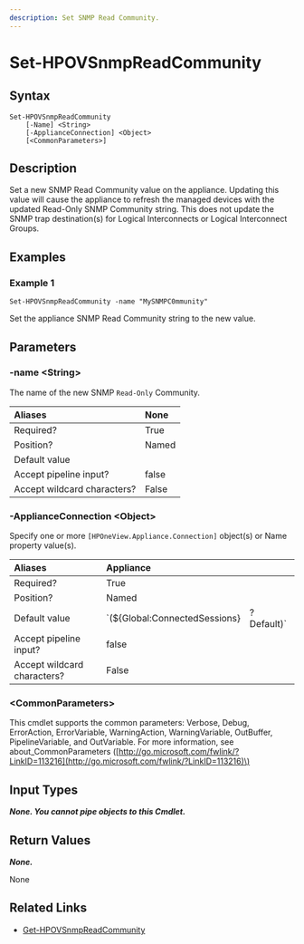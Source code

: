 ```yaml
---
description: Set SNMP Read Community.
---
```


# Set-HPOVSnmpReadCommunity

## Syntax

```text
Set-HPOVSnmpReadCommunity
    [-Name] <String>
    [-ApplianceConnection] <Object>
    [<CommonParameters>]
```

## Description

Set a new SNMP Read Community value on the appliance. Updating this value will cause the appliance to refresh the managed devices with the updated Read-Only SNMP Community string. This does not update the SNMP trap destination\(s\) for Logical Interconnects or Logical Interconnect Groups.

## Examples

### Example 1

```text
Set-HPOVSnmpReadCommunity -name "MySNMPC0mmunity"
```

Set the appliance SNMP Read Community string to the new value.

## Parameters

### -name &lt;String&gt;

The name of the new SNMP `Read-Only` Community.

| Aliases | None |
| :--- | :--- |
| Required? | True |
| Position? | Named |
| Default value |  |
| Accept pipeline input? | false |
| Accept wildcard characters? | False |

### -ApplianceConnection &lt;Object&gt;

Specify one or more `[HPOneView.Appliance.Connection]` object\(s\) or Name property value\(s\).

| Aliases | Appliance |  |
| :--- | :--- | :--- |
| Required? | True |  |
| Position? | Named |  |
| Default value | \`\(${Global:ConnectedSessions} | ? Default\)\` |
| Accept pipeline input? | false |  |
| Accept wildcard characters? | False |  |

### &lt;CommonParameters&gt;

This cmdlet supports the common parameters: Verbose, Debug, ErrorAction, ErrorVariable, WarningAction, WarningVariable, OutBuffer, PipelineVariable, and OutVariable. For more information, see about\_CommonParameters \([http://go.microsoft.com/fwlink/?LinkID=113216](http://go.microsoft.com/fwlink/?LinkID=113216)\)

## Input Types

_**None. You cannot pipe objects to this Cmdlet.**_

## Return Values

_**None.**_

None

## Related Links

* [Get-HPOVSnmpReadCommunity](get-hpovsnmpreadcommunity.md)

